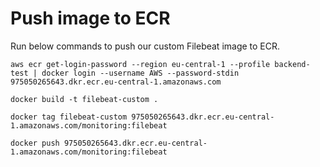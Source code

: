 # Push image to ECR
Run below commands to push our custom Filebeat image to ECR.
```
aws ecr get-login-password --region eu-central-1 --profile backend-test | docker login --username AWS --password-stdin 975050265643.dkr.ecr.eu-central-1.amazonaws.com
```

```
docker build -t filebeat-custom .
```

```
docker tag filebeat-custom 975050265643.dkr.ecr.eu-central-1.amazonaws.com/monitoring:filebeat
```

```
docker push 975050265643.dkr.ecr.eu-central-1.amazonaws.com/monitoring:filebeat
```